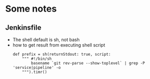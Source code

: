 # Some notes

## Jenkinsfile
 - The shell default is sh, not bash
 - how to get result from executing shell script
    ```
    def prefix = sh(returnStdout: true, script: 
        """ #!/bin/sh
            basename `git rev-parse --show-toplevel` | grep -P 'service|pipeline' -o
        """).timr()
    ```
